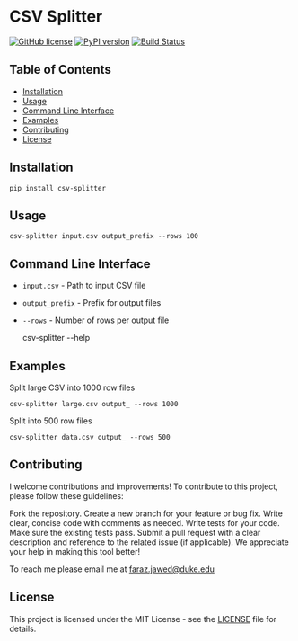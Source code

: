 # CSV Splitter

[![GitHub license](https://img.shields.io/badge/license-MIT-blue.svg)](https://github.com/yourusername/your-repo/blob/main/LICENSE)
[![PyPI version](https://badge.fury.io/py/your-tool.svg)](https://badge.fury.com/py/your-tool)
[![Build Status](https://travis-ci.org/yourusername/your-repo.svg?branch=main)](https://travis-ci.org/yourusername/your-repo)

## Table of Contents

- [Installation](#installation)
- [Usage](#usage)  
- [Command Line Interface](#command-line-interface)
- [Examples](#examples)
- [Contributing](#contributing)
- [License](#license)

## Installation

    pip install csv-splitter

## Usage

    csv-splitter input.csv output_prefix --rows 100  

## Command Line Interface

- `input.csv` - Path to input CSV file  
- `output_prefix` - Prefix for output files
- `--rows` - Number of rows per output file

    csv-splitter --help

## Examples  

Split large CSV into 1000 row files  

    csv-splitter large.csv output_ --rows 1000

Split into 500 row files  

    csv-splitter data.csv output_ --rows 500

## Contributing

I welcome contributions and improvements! To contribute to this project, please follow these guidelines:

Fork the repository.
Create a new branch for your feature or bug fix.
Write clear, concise code with comments as needed.
Write tests for your code.
Make sure the existing tests pass.
Submit a pull request with a clear description and reference to the related issue (if applicable).
We appreciate your help in making this tool better!

To reach me please email me at faraz.jawed@duke.edu



## License

This project is licensed under the MIT License - see the [LICENSE](LICENSE) file for details.